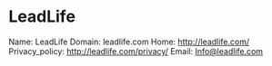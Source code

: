 
# LeadLife

Name: LeadLife
Domain: leadlife.com
Home: http://leadlife.com/
Privacy_policy: http://leadlife.com/privacy/
Email: Info@leadlife.com
